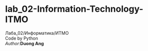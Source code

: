 # lab_02-Information-Technology-ITMO
Лаба_02/Информатика/ИТМО<br/>
Code by Python<br/>
<i>Author</i>:<b>Duong Ang</b>
